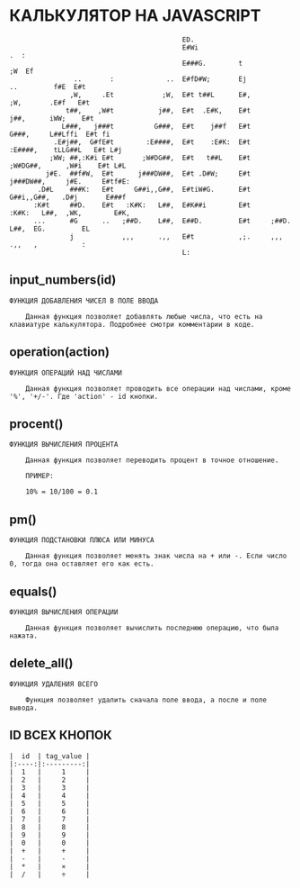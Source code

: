 # КАЛЬКУЛЯТОР НА JAVASCRIPT



                                               ED.
                                               E#Wi                                          .  :
                                               E###G.        t                              ;W  Ef
                    ..       :             ..  E#fD#W;       Ej                 ..         f#E  E#t
                   ,W,     .Et            ;W,  E#t t##L      E#,               ;W,       .E#f   E#t
                  t##,    ,W#t           j##,  E#t  .E#K,    E#t              j##,      iWW;    E#t
                 L###,   j###t          G###,  E#t    j##f   E#t             G###,     L##Lffi  E#t fi
               .E#j##,  G#fE#t        :E####,  E#t    :E#K:  E#t           :E####,    tLLG##L   E#t L#j
              ;WW; ##,:K#i E#t       ;W#DG##,  E#t   t##L    E#t          ;W#DG##,      ,W#i    E#t L#L
             j#E.  ##f#W,  E#t      j###DW##,  E#t .D#W;     E#t         j###DW##,     j#E.     E#tf#E:
           .D#L    ###K:   E#t     G##i,,G##,  E#tiW#G.      E#t        G##i,,G##,   .D#j       E###f
          :K#t     ##D.    E#t   :K#K:   L##,  E#K##i        E#t      :K#K:   L##,  ,WK,        E#K,
          ...      #G      ..   ;##D.    L##,  E##D.         E#t     ;##D.    L##,  EG.         EL
                   j            ,,,      .,,   E#t           ,;.     ,,,      .,,   ,           :
                                               L:



## input_numbers(id)

	ФУНКЦИЯ ДОБАВЛЕНИЯ ЧИСЕЛ В ПОЛЕ ВВОДА
	
		Данная функция позволяет добавлять любые числа, что есть на клавиатуре калькулятора. Подробнее смотри комментарии в коде.


## operation(action)

	ФУНКЦИЯ ОПЕРАЦИЙ НАД ЧИСЛАМИ

		Данная функция позволяет проводить все операции над числами, кроме '%', '+/-'. Где 'action' - id кнопки.


## procent() 
	
	ФУНКЦИЯ ВЫЧИСЛЕНИЯ ПРОЦЕНТА

		Данная функция позволяет переводить процент в точное отношение.
		
		ПРИМЕР:

		10% = 10/100 = 0.1


## pm() 

	ФУНКЦИЯ ПОДСТАНОВКИ ПЛЮСА ИЛИ МИНУСА

		Данная функция позволяет менять знак числа на + или -. Если число 0, тогда она оставляет его как есть.


## equals()

	ФУНКЦИЯ ВЫЧИСЛЕНИЯ ОПЕРАЦИИ

		Данная функция позволяет вычислить последнюю операцию, что была нажата.


## delete_all()

	ФУНКЦИЯ УДАЛЕНИЯ ВСЕГО

		Функция позволяет удалить сначала поле ввода, а после и поле вывода.






## ID ВСЕХ КНОПОК


	|  id  | tag_value |
	|:----:|:---------:|
	|  1   |     1     |
	|  2   |     2     |
	|  3   |     3     |
	|  4   |     4     |
	|  5   |     5     |
	|  6   |     6     |
	|  7   |     7     |
	|  8   |     8     |
	|  9   |     9     |
	|  0   |     0     |
	|  +   |     +     |
	|  -   |     -     |
	|  *   |     ×     |
	|  /   |     ÷     |

